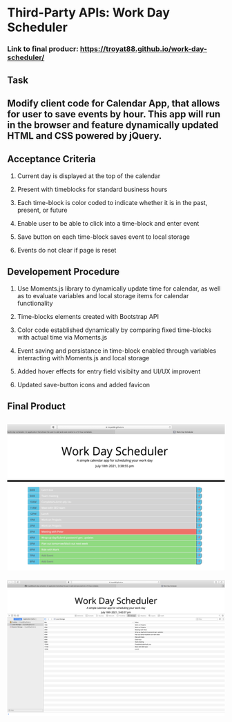 # Third-Party APIs: Work Day Scheduler

### Link to final producr: https://troyat88.github.io/work-day-scheduler/

## Task

Modify client code for Calendar App, that allows for user to save events by hour. This app will run in the browser and feature dynamically updated HTML and CSS powered by jQuery.
---

## Acceptance Criteria

1. Current day is displayed at the top of the calendar

2. Present with timeblocks for standard business hours

3. Each time-block is color coded to indicate whether it is in the past,  present, or future

4. Enable user to be able to click into a time-block and enter event

5. Save button on each time-block saves event to local storage

6. Events do not clear if page is reset

## Developement Procedure 

1. Use Moments.js library to dynamically update time for calendar, as well as to evaluate variables and local storage items for calendar functionality

2. Time-blocks elements created with Bootstrap API

3. Color code established dynamically by comparing fixed time-blocks with actual time via Moments.js

4. Event saving and persistance in time-block enabled through variables interracting with Moments.js and local storage

5. Added hover effects for entry field visibilty and UI/UX improvent

6. Updated save-button icons and added favicon

## Final Product

![Final Product Image](Assets/CalendarScreenShot.jpg) 
---
![Events in Local Storage](Assets/MemortScreenShot.jpg) 
